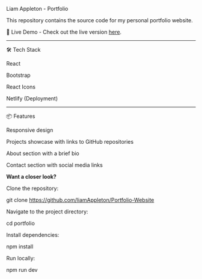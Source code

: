 Liam Appleton - Portfolio

This repository contains the source code for my personal portfolio website.

🚀 Live Demo - Check out the live version [here](https://la-portfolio-dev.netlify.app/).

---

🛠️ Tech Stack

React

Bootstrap

React Icons

Netlify (Deployment)

---

📦 Features

Responsive design

Projects showcase with links to GitHub repositories

About section with a brief bio

Contact section with social media links

**Want a closer look?**

Clone the repository:

git clone https://github.com/liamAppleton/Portfolio-Website

Navigate to the project directory:

cd portfolio

Install dependencies:

npm install

Run locally:

npm run dev

